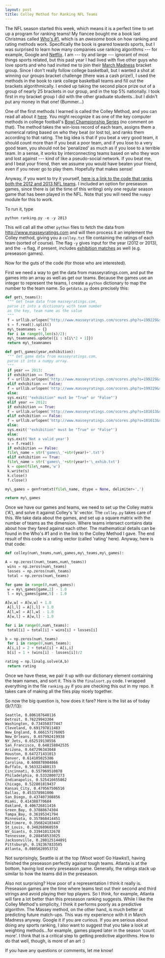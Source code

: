 ```yaml
--- 
layout: post 
title: Colley Method for Ranking NFL Teams 
---
```


The NFL season started this week, which means it is a perfect time to set up a program for ranking teams! My fiancee bought me a book last Christmas called [Who's #1](http://www.amazon.com/Whos-The-Science-Rating-Ranking/dp/0691154228), which is an&nbsp;_awesome_ book on how ranking and rating methods work. Specifically the book is geared towards sports, but I was surprised to learn how many companies use ranking algorithms --- for example, Google and [Netflix](http://en.wikipedia.org/wiki/Netflix "Netflix"). I am --- by and large --- ignorant of most things sports related, but this past year I had lived with five other guys who love sports and who had invited me to join their [March Madness](http://en.wikipedia.org/wiki/NCAA_Men%27s_Division_I_Basketball_Championship "NCAA Men's Division I Basketball Championship") bracket group. Since I don't really follow college basketball, but I wanted a shot at winning our groups bracket challenge (there was a cash prize!), I used the methods in the book to rank college basketball teams and fill out the brackets algorithmically. I ended up taking the second place prize out of a group of nearly 25 brackets in our group, and in the top 5% nationally. I took first in my bracket group I did with the other graduate students...but I didn't put any money in that one! (Bummer...)

One of the first methods I learned is called the Colley Method, and you can read all about it [here](http://www.colleyrankings.com/matrate.pdf). You might recognize it as one of the key computer methods in college football's [Bowl Championship Series](http://en.wikipedia.org/wiki/Bowl_Championship_Series "Bowl Championship Series") (no comment on that). The method takes the win-loss record of each team, assigns them a numerical rating based on who they beat (or lost to), and ranks them according to that rating. The big idea is that if you beat a very good team, it should count more than if you beat a poor team, and if you lose to a very good team, you should not be 'penalized' as much as if you lose to a terrible team. In a sense, it works by interconnecting teams based on who they won and lost against --- kind of like a pseudo-social network. If you beat me, and I beat your friend, then we assume you would have beaten your friend, even if you never go to play them. Hopefully that makes sense!

Anyway, if you want to try it yourself, [here is a link to the code that ranks both the 2012 and 2013 NFL teams](https://github.com/jjgoings/nfl-colley-method). I included an option for preseason games, since there is (at the time of this writing) only one regular season game that has been played in the NFL. Note that you will need the `numpy` module for this to work.

To run it, type

    python ranking.py -e -y 2013

This will call all the other `python` files to fetch the data from http://www.masseyratings.com and will then process it an implement the Colley method, giving you a `colley.txt` file containing the ratings of each team (sorted of course). The flag `-y` gives input for the year (2012 or 2013), and the `-e` flag, if present, includes [exhibition matches](http://en.wikipedia.org/wiki/Exhibition_game "Exhibition game") as well (e.g. preseason games).

Now for the guts of the code (for those who are interested).

First we need a way to get the data from masseyratings.com, and put the games into an array as well as get our teams. Because the games use an integer to represent the teams, I create a `python` dictionary to map the number to the team name. So `getdata.py` does precisely this:

```python  
def get\_teams():  
 """ Get team data from masseyratings.com,  
 parse it into a dictionary with team number  
 as the key, team name as the value  
 """  
 f = urllib.urlopen("http://www.masseyratings.com/scores.php?s=199229&sub=199229&all=1&mode=3&exhib=on&format=2")  
 s = f.read().split()  
 my\_teamnames = {}  
 for i in range(0,len(s)/2):  
 my\_teamnames.update({i : s[i\*2 + 1]})  
 return my\_teamnames

def get\_games(year,exhibition):  
 """ Get game data from masseyratings.com,  
 parse it into a numpy array.  
 """  
 if year == 2013:  
 if exhibition == True:  
 f = urllib.urlopen('http://www.masseyratings.com/scores.php?s=199229&sub=199229&all=1&mode=3&exhib=on&format=1')  
 elif exhibition == False:  
 f = urllib.urlopen('http://www.masseyratings.com/scores.php?s=199229&sub=199229&all=1&mode=3&format=1')  
 else:  
 sys.exit('"exhibition" must be "True" or "False"')  
 elif year == 2012:  
 if exhibition == True:  
 f = urllib.urlopen('http://www.masseyratings.com/scores.php?s=181613&sub=181613&all=1&mode=3&exhib=on&format=1')  
 elif exhibition == False:  
 f = urllib.urlopen('http://www.masseyratings.com/scores.php?s=181613&sub=181613&all=1&mode=3&format=1')  
 else:  
 sys.exit('"exhibition" must be "True" or "False"')  
 else:  
 sys.exit('Not a valid year')  
 s = f.read()  
 if exhibition == False:  
 file\_name = str('games\_'+str(year)+'.txt')  
 elif exhibition == True:  
 file\_name = str('games\_'+str(year)+'\_exhib.txt')  
 k = open(file\_name,'w')  
 k.write(s)  
 k.close()  
 f.close()

my\_games = genfromtxt(file\_name, dtype = None, delimiter=',')

return my\_games  
```

Once we have our games and teams, we need to set up the Colley matrix ('A'), and solve it against Colley's 'b' vector. The `colley.py` takes care of this. We take data about the games, and set up a square matrix with the number of teams as the dimension. Where teams intersect contains data about how they fared against each other. The mathematical details can be found in the Who's #1 and in the link to the Colley Method I gave. The end result of this code is a rating vector (called 'rating' here). Anyway, here is that code:

```python  
def colley(num\_teams,num\_games,my\_teams,my\_games):

A = np.zeros((num\_teams,num\_teams))  
 wins = np.zeros(num\_teams)  
 losses = np.zeros(num\_teams)  
 total = np.zeros(num\_teams)

for game in range(0,num\_games):  
 w = my\_games[game,2] - 1.0  
 l = my\_games[game,5] - 1.0

A[w,w] = A[w,w] + 1.0  
 A[l,l] = A[l,l] + 1.0  
 A[l,w] = A[l,w] - 1.0  
 A[w,l] = A[w,l] - 1.0

for i in range(0,num\_teams):  
 total[i] = total[i] + wins[i] + losses[i]

b = np.zeros(num\_teams)  
 for i in range(0,num\_teams):  
 A[i,i] = 2 + total[i] + A[i,i]  
 b[i] = 1 + (wins[i] - losses[i])/2

rating = np.linalg.solve(A,b)  
 return rating  
```

Once we have these, we pair it up with our dictionary element containing the team names, and sort it. This is the `finalsort.py` code. I wrapped everything in the file `ranking.py` if you are checking this out in my repo. It takes care of making all the files play nicely together.

So now the big question is, how does it fare? Here is the list as of today (9/7/13):

    Seattle, 0.806187648116
    Detroit, 0.76229943304
    Washington, 0.734350377447
    Cleveland, 0.691797811483
    New_England, 0.666157176065
    New_Orleans, 0.657992419938
    NY_Jets, 0.652519130556
    San_Francisco, 0.648158042535
    Arizona, 0.647296343048
    Houston, 0.647271431013
    Denver, 0.614105025386
    Carolina, 0.600878984866
    Buffalo, 0.563322480133
    Cincinnati, 0.557969510878
    Philadelphia, 0.53328007273
    Indianapolis, 0.525416655862
    Chicago, 0.522801819437
    Kansas_City, 0.479567506516
    Dallas, 0.453378981006
    San_Diego, 0.437407308856
    Miami, 0.414388770684
    Oakland, 0.406726811416
    Green_Bay, 0.37888674304
    Tampa_Bay, 0.36195341794
    Minnesota, 0.357868414451
    Baltimore, 0.356824183447
    St_Louis, 0.340268960559
    NY_Giants, 0.339410132678
    Tennessee, 0.288458533025
    Jacksonville, 0.280125144891
    Pittsburgh, 0.192367833585
    Atlanta, 0.0805628953732

Not surprisingly, Seattle is at the top (Woot woot! Go Hawks!), having finished the preseason perfectly against tough teams. Atlanta is at the bottom, having lost every preseason game. Generally, the ratings stack up similar to how the teams did in the preseason.

Also not surprising? How poor of a representation I think it really is. Preseason games are the time where teams test out their second and third strings and avoid playing their top players. So I think, for example, Atlanta will fare a lot better than this preseason ranking suggests. While I like the Colley Method's simplicity, I think it performs poorly as a predictive algorithm. The Massey method, on the other hand, is much better at predicting future match-ups. This was my experience with it in March Madness anyway. Google it if you are curious. If you are serious about doing any sports ranking, I also want to suggest that you take a look at weighting methods...for example, games played later in the season 'count more'. I think that is a critical step to getting predictive algorithms. How to do that well, though, is more of an art :)

If you have any questions or comments, let me know!

